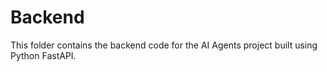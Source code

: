 # Backend

This folder contains the backend code for the AI Agents project built using Python FastAPI.